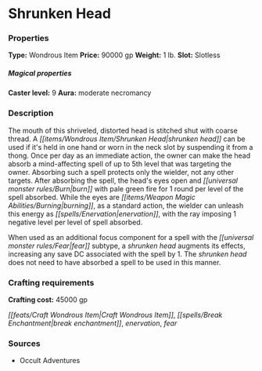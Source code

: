 ﻿---
Title: "Shrunken Head"
Type: "Wondrous Item"
Price: "90000 gp"
Weight: "1 lb."
Slot: "Slotless"
Caster level: "9"
Aura: "moderate necromancy"
Description: |
  "The mouth of this shriveled, distorted head is stitched shut with coarse thread. A _shrunken head_ can be used if it's held in one hand or worn in the neck slot by suspending it from a thong. Once per day as an immediate action, the owner can make the head absorb a mind-affecting spell of up to 5th level that was targeting the owner. Absorbing such a spell protects only the wielder, not any other targets. After absorbing the spell, the head's eyes open and burn with pale green fire for 1 round per level of the spell absorbed. While the eyes are burning, as a standard action, the wielder can unleash this energy as _enervation_, with the ray imposing 1 negative level per level of spell absorbed.
  When used as an additional focus component for a spell with the fear subtype, a _shrunken head_ augments its effects, increasing any save DC associated with the spell by 1. The shrunken head does not need to have absorbed a spell to be used in this manner."
Crafting cost: "45000 gp"
Sources: "['Occult Adventures']"
---

# Shrunken Head

### Properties

**Type:** Wondrous Item **Price:** 90000 gp **Weight:** 1 lb. **Slot:** Slotless

##### Magical properties

**Caster level:** 9 **Aura:** moderate necromancy

### Description

The mouth of this shriveled, distorted head is stitched shut with coarse thread. A _[[items/Wondrous Item/Shrunken Head|shrunken head]]_ can be used if it's held in one hand or worn in the neck slot by suspending it from a thong. Once per day as an immediate action, the owner can make the head absorb a mind-affecting spell of up to 5th level that was targeting the owner. Absorbing such a spell protects only the wielder, not any other targets. After absorbing the spell, the head's eyes open and _[[universal monster rules/Burn|burn]]_ with pale green fire for 1 round per level of the spell absorbed. While the eyes are _[[items/Weapon Magic Abilities/Burning|burning]]_, as a standard action, the wielder can unleash this energy as _[[spells/Enervation|enervation]]_, with the ray imposing 1 negative level per level of spell absorbed.

When used as an additional focus component for a spell with the _[[universal monster rules/Fear|fear]]_ subtype, a _shrunken head_ augments its effects, increasing any save DC associated with the spell by 1. The _shrunken head_ does not need to have absorbed a spell to be used in this manner.

### Crafting requirements

**Crafting cost:** 45000 gp

_[[feats/Craft Wondrous Item|Craft Wondrous Item]]_, _[[spells/Break Enchantment|break enchantment]]_, _enervation_, _fear_

### Sources

* Occult Adventures
